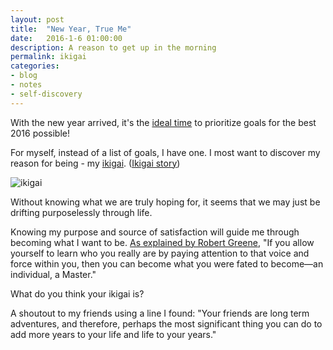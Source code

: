 ```yaml
---
layout: post
title:  "New Year, True Me"
date:   2016-1-6 01:00:00
description: A reason to get up in the morning
permalink: ikigai
categories:
- blog
- notes
- self-discovery
---
```


With the new year arrived, it's the [ideal time][freshstart] to prioritize goals for the best 2016 possible! 

For myself, instead of a list of goals, I have one. I most want to discover my reason for being - my [ikigai][ikigai-wiki]. ([Ikigai story][ikigai-story])

![ikigai][ikigai-img] 

Without knowing what we are truly hoping for, it seems that we may just be drifting purposelessly through life. 

Knowing my purpose and source of satisfaction will guide me through becoming what I want to be. [As explained by Robert Greene][mastery], "If you allow yourself to learn who you really are by paying attention to that voice and force within you, then you can become what you were fated to become—an individual, a Master."

What do you think your ikigai is? 

A shoutout to my friends using a line I found: "Your friends are long term adventures, and therefore, perhaps the most significant thing you can do to add more years to your life and life to your years."


[ikigai-wiki]: https://en.wikipedia.org/wiki/Ikigai

[ikigai-story]: http://moreexplore.blogspot.com/2005/10/ikigai.html

[ikigai-img]: https://upload.wikimedia.org/wikipedia/commons/e/eb/Ikigai-EN-optimized-PNG.png

[freshstart]: http://papers.ssrn.com/sol3/papers.cfm?abstract_id=2204126

[mastery]: http://www.visualreads.com/book/33211/mastery-robert-greene.cfm?posttype=popular
